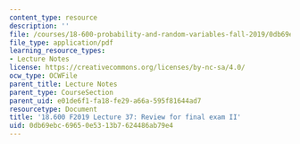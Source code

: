 ```yaml
---
content_type: resource
description: ''
file: /courses/18-600-probability-and-random-variables-fall-2019/0db69ebc69650e5313b7624486ab79e4_MIT18_600F19_lec38.pdf
file_type: application/pdf
learning_resource_types:
- Lecture Notes
license: https://creativecommons.org/licenses/by-nc-sa/4.0/
ocw_type: OCWFile
parent_title: Lecture Notes
parent_type: CourseSection
parent_uid: e01de6f1-fa18-fe29-a66a-595f81644ad7
resourcetype: Document
title: '18.600 F2019 Lecture 37: Review for final exam II'
uid: 0db69ebc-6965-0e53-13b7-624486ab79e4
---
```


